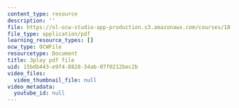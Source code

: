 ```yaml
---
content_type: resource
description: ''
file: https://ol-ocw-studio-app-production.s3.amazonaws.com/courses/18-03sc-differential-equations-fall-2011/15bdb443e9f4882834ab07f0212bec2b_3ejfkMHr_DE.pdf
file_type: application/pdf
learning_resource_types: []
ocw_type: OCWFile
resourcetype: Document
title: 3play pdf file
uid: 15bdb443-e9f4-8828-34ab-07f0212bec2b
video_files:
  video_thumbnail_file: null
video_metadata:
  youtube_id: null
---
```

